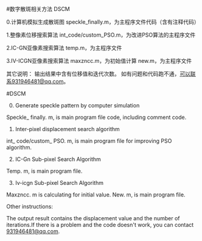#数字散斑相关方法 DSCM

0.计算机模拟生成散斑图
speckle_finally.m，为主程序文件代码（含有注释代码）

1.整像素位移搜索算法
int_code/custom_PSO.m，为改进PSO算法的主程序文件

2.IC-GN亚像素搜索算法
temp.m，为主程序文件

3.IV-ICGN亚像素搜索算法
maxzncc.m，为初始值计算
new.m，为主程序文件


其它说明：
输出结果中含有位移值和迭代次数。
如有问题和代码跑不通，可以联系931946481@qq.com。


#DSCM

0. Generate speckle pattern by computer simulation

Speckle_ finally. m, is main program file code, including comment code.


1. Inter-pixel displacement search algorithm

int_ code/custom_ PSO. m, is main program file for improving PSO algorithm.

2. IC-Gn Sub-pixel Search Algorithm

Temp. m, is main program file.

3. Iv-icgn Sub-pixel Search Algorithm

Maxzncc. m is calculating for initial value.
New. m, is main program file.

Other instructions:

The output result contains the displacement value and the number of iterations.If there is a problem and the code doesn't work, you can contact 931946481@qq.com.